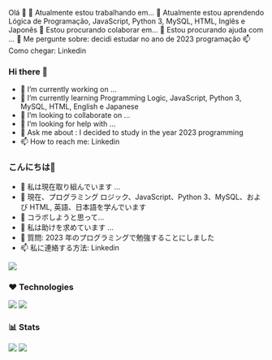 Olá 👋
🔭 Atualmente estou trabalhando em...
🌱 Atualmente estou aprendendo Lógica de Programação, JavaScript, Python 3, MySQL, HTML, Inglês e Japonês
👯 Estou procurando colaborar em...
🤔 Estou procurando ajuda com ...
💬 Me pergunte sobre: decidi estudar no ano de 2023 programação
📫 Como chegar: Linkedin

### Hi there 👋

- 🔭 I’m currently working on ...
- 🌱 I’m currently learning Programming Logic, JavaScript, Python 3, MySQL, HTML, English e Japanese
- 👯 I’m looking to collaborate on ...
- 🤔 I’m looking for help with ...
- 💬 Ask me about : I decided to study in the year 2023 programming
- 📫 How to reach me: Linkedin

### こんにちは👋

- 🔭 私は現在取り組んでいます ...
- 🌱 現在、プログラミング ロジック、JavaScript、Python 3、MySQL、および HTML, 英語、日本語を学んでいます
- 👯 コラボしようと思って...
- 🤔 私は助けを求めています ...
- 💬 質問: 2023 年のプログラミングで勉強することにしました
- 📫 私に連絡する方法: Linkedin

<!--
**danzinho007/danzinho007** is a ✨ _special_ ✨ repository because its `README.md` (this file) appears on your GitHub profile.

Here are some ideas to get you started:

- 🔭 I’m currently working on Language Projects
- 🌱 I’m currently learning Programming Logic, Python 3, JavaScript, Machine Learning and Java
- 👯 I’m looking to collaborate on ...
- 🤔 I’m looking for help with ...
- 💬 Ask me about : I decided to study in the year 2023 programming
- 📫 How to reach me: ...
- 😄 Pronouns: ...
- ⚡ Fun fact: ...
-->

![](https://github-profile-summary-cards.vercel.app/api/cards/profile-details?username=danzinho007&theme=github)

### ❤️ Technologies

![](https://github-profile-summary-cards.vercel.app/api/cards/repos-per-language?username=danzinho007&theme=github) ![](https://github-profile-summary-cards.vercel.app/api/cards/most-commit-language?username=danzinho007&theme=github)

### 📊 Stats
![](https://github-profile-summary-cards.vercel.app/api/cards/stats?username=danzinho007&theme=github) ![](https://github-profile-summary-cards.vercel.app/api/cards/productive-time?username=danzinho007&theme=github)


<!-- ![Contribution](https://activity-graph.herokuapp.com/graph?username=caoyue&theme=minimal) -->
